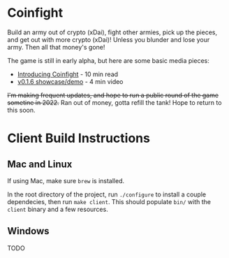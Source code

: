 # Coinfight

Build an army out of crypto (xDai), fight other armies, pick up the pieces, and get out with more crypto (xDai)! Unless you blunder and lose your army. Then all that money's gone!

The game is still in early alpha, but here are some basic media pieces:

* [Introducing Coinfight](https://medium.com/@coinop.logan/introducing-coinfight-db55c3f918ed) - 10 min read
* [v0.1.6 showcase/demo](https://youtu.be/QRzH7jZX7B4) - 4 min video

~~I'm making frequent updates, and hope to run a public round of the game sometine in 2022.~~ Ran out of money, gotta refill the tank! Hope to return to this soon.

# Client Build Instructions

## Mac and Linux

If using Mac, make sure `brew` is installed.

In the root directory of the project, run `./configure` to install a couple dependecies, then run `make client`. This should populate `bin/` with the `client` binary and a few resources.

## Windows

TODO
